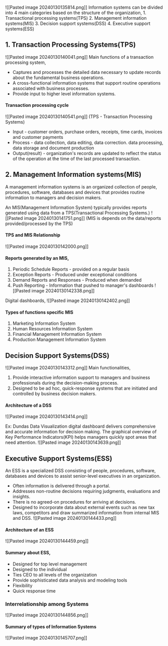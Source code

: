 ![[Pasted image 20240130135814.png]]
Information systems can be divided into 4 main categories based on the structure of the organization,
	1. Transactional processing systems(TPS)
	2. Management information systems(MIS)
	3. Decision support systems(DSS)
	4. Executive support systems(ESS)
## 1. Transaction Processing Systems(TPS)
![[Pasted image 20240130140041.png]]
Main functions of a transaction processing system,
- Captures and processes the detailed data necessary to update records about the fundamental business operations.
- A cross-functional information systems that support routine operations associated with business processes.
- Provide input to higher level information systems.

#### Transaction processing cycle
![[Pasted image 20240130140541.png]]
(TPS - Transaction Processing Systems)
- Input - customer orders, purchase orders, receipts, time cards, invoices and customer payments 
- Process - data collection, data editing, data correction. data processing, data storage and document production
- Output(result) - organization's records are updated to reflect the status of the operation at the time of the last processed transaction. 

## 2. Management Information systems(MIS)
A management information systems is an organized collection of people, procedures, software, databases and devices that provides routine information to managers and decision makers.

An MIS(Management Information System) typically provides reports generated using data from a TPS(Transactional Processing Systems.)
![[Pasted image 20240130141751.png]]
(MIS is depends on the data/reports provided/processed by the TPS)

#### TPS and MIS Relationship
![[Pasted image 20240130142000.png]]

#### Reports generated by an MIS,
1. Periodic Schedule Reports - provided on a regular basis
2. Exception Reports - Produced under exceptional conditions
3. Demand Reports and Responses - Produced when demanded
4. Push Reporting - Information that pushed to manager's dashboards
![[Pasted image 20240130142338.png]]

Digital dashboards,
![[Pasted image 20240130142402.png]]

#### Types of functions specific MIS
1. Marketing Information System
2. Human Resources Information System
3. Financial Management Information System
4. Production Management Information System

## Decision Support Systems(DSS)
![[Pasted image 20240130143312.png]]
Main functionalities,
1. Provide interactive information support to managers and business professionals during the decision-making process. 
2. Designed to be ad hoc, quick-response systems that are initiated and controlled by business decision makers.

#### Architecture of a DSS
![[Pasted image 20240130143414.png]]

Ex: Dundas Data Visualization digital dashboard delivers comprehensive and accurate information for decision making. 
The graphical overview of Key Performance Indicators(KPI) helps managers quickly spot areas that need attention.
![[Pasted image 20240130143639.png]]

## Executive Support Systems(ESS)
An ESS is a specialized DSS consisting of people, procedures, software, databases and devices to assist senior-level executives in an organization.

- Often information is delivered through a portal. 
- Addresses non-routine decisions requiring judgments, evaluations and insights.
- There is no agreed-on procedures for arriving at decisions.
- Designed to incorporate data about external events such as new tax laws, competitors and draw summarized information from internal MIS and DSS.
![[Pasted image 20240130144433.png]]
#### Architecture of an ESS
![[Pasted image 20240130144459.png]]

#### Summary about ESS,
- Designed for top level management
- Designed to the individual
- Ties CEO to all levels of the organization
- Provide sophisticated data analysis and modeling tools
- Flexibility
- Quick response time

### Interrelationship among Systems
![[Pasted image 20240130144856.png]]

#### Summary of types of Information Systems
![[Pasted image 20240130145707.png]]

